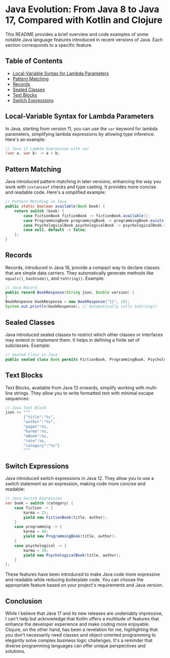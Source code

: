 
# Java Evolution: From Java 8 to Java 17, Compared with Kotlin and Clojure

This README provides a brief overview and code examples of some notable Java language features introduced in recent versions of Java. Each section corresponds to a specific feature.

## Table of Contents

- [Local-Variable Syntax for Lambda Parameters](#local-variable-syntax-for-lambda-parameters)
- [Pattern Matching](#pattern-matching)
- [Records](#records)
- [Sealed Classes](#sealed-classes)
- [Text Blocks](#text-blocks)
- [Switch Expressions](#switch-expressions)

## Local-Variable Syntax for Lambda Parameters

In Java, starting from version 11, you can use the `var` keyword for lambda parameters, simplifying lambda expressions by allowing type inference. Here's an example:

```java
// Java 11 Lambda Expression with var
(var a, var b) -> a + b;
```

## Pattern Matching

Java introduced pattern matching in later versions, enhancing the way you work with `instanceof` checks and type casting. It provides more concise and readable code. Here's a simplified example:

```java
// Pattern Matching in Java
public static boolean available(Book book) {
    return switch (book) {
        case FictionBook fictionBook -> fictionBook.available();
        case ProgrammingBook programmingBook -> programmingBook.exists();
        case PsychologicalBook psychologicalBook -> psychologicalBook.imAAvailable();
        case null, default -> false;
    };
}
```

## Records

Records, introduced in Java 16, provide a compact way to declare classes that are simple data carriers. They automatically generate methods like `equals()`, `hashCode()`, and `toString()`. Example:

```java
// Java Record
public record BookResponse(String json, Double version) {
}
BookResponse bookResponse = new BookResponse("{}", 2d);
System.out.println(bookResponse); // Automatically calls toString()
```

## Sealed Classes

Java introduced sealed classes to restrict which other classes or interfaces may extend or implement them. It helps in defining a finite set of subclasses. Example:

```java
// Sealed Class in Java
public sealed class Book permits FictionBook, ProgrammingBook, PsychologicalBook 
```

## Text Blocks

Text Blocks, available from Java 13 onwards, simplify working with multi-line strings. They allow you to write formatted text with minimal escape sequences:

```java
// Java Text Block
json += """
        {"title":"%s",
        "author":"%s",
        "pages":%s,
        "karma":%s,
        "eBook":%s,
        "rate":%s,
        "category":"%s"}
        """
```

## Switch Expressions

Java introduced switch expressions in Java 12. They allow you to use a switch statement as an expression, making code more concise and readable:

```java
// Java Switch Expression
var book = switch (category) {
    case fiction -> {
        karma = 25;
        yield new FictionBook(title, author);
    }
    case programming -> {
        karma = 40;
        yield new ProgrammingBook(title, author);
    }
    case psychological -> {
        karma = 30;
        yield new PsychologicalBook(title, author);
    }
};
```

These features have been introduced to make Java code more expressive and readable while reducing boilerplate code. You can choose the appropriate feature based on your project's requirements and Java version.

## Conclusion

While I believe that Java 17 and its new releases are undeniably impressive, I can't help but acknowledge that Kotlin offers a multitude of features that enhance the developer experience and make coding more enjoyable. Clojure, on the other hand, has been a revelation for me, highlighting that you don't necessarily need classes and object-oriented programming to elegantly solve complex business logic challenges. It's a reminder that diverse programming languages can offer unique perspectives and solutions.